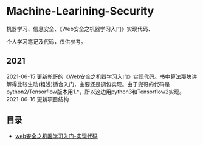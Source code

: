 # Machine-Learining-Security

机器学习、信息安全、《Web安全之机器学习入门》实现代码、

个人学习笔记及代码，仅供参考。

## 2021
2021-06-15 更新兜哥的《Web安全之机器学习入门》实现代码。书中算法那块讲解得比较生动(粗浅)适合入门，主要还是调包实现。由于兜哥的代码是python2/Tensorflow版本用1.*，所以这边用python3和Tensorflow2实现。
2021-06-16 更新项目结构


## 目录

- [web安全之机器学习入门-实现代码](web安全之机器学习入门)